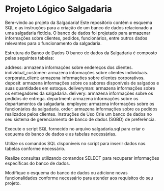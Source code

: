 # Projeto Lógico Salgadaria

Bem-vindo ao projeto da Salgadaria! Este repositório contém o esquema SQL e as instruções para a criação de um banco de dados relacionado a uma salgadaria fictícia. O banco de dados foi projetado para armazenar informações sobre clientes, pedidos, funcionários, entre outros dados relevantes para o funcionamento da salgadaria.

Estrutura do Banco de Dados
O banco de dados da Salgadaria é composto pelas seguintes tabelas:

address: armazena informações sobre endereços dos clientes.
individual_customer: armazena informações sobre clientes individuais.
corporate_client: armazena informações sobre clientes corporativos.
deposit: armazena informações sobre os sabores disponíveis de salgados e suas quantidades em estoque.
deliveryman: armazena informações sobre os entregadores da salgadaria.
delivery: armazena informações sobre os pedidos de entrega.
department: armazena informações sobre os departamentos da salgadaria.
employee: armazena informações sobre os funcionários da salgadaria.
order: armazena informações sobre os pedidos realizados pelos clientes.
Instruções de Uso
Crie um banco de dados no seu sistema de gerenciamento de banco de dados (SGBD) de preferência.

Execute o script SQL fornecido no arquivo salgadaria.sql para criar o esquema do banco de dados e as tabelas necessárias.

Utilize os comandos SQL disponíveis no script para inserir dados nas tabelas conforme necessário.

Realize consultas utilizando comandos SELECT para recuperar informações específicas do banco de dados.

Modifique o esquema do banco de dados ou adicione novas funcionalidades conforme necessário para atender aos requisitos do seu projeto.